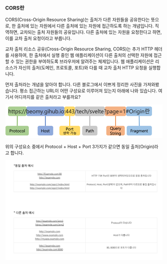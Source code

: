 ### CORS란

CORS(Cross-Origin Resource Sharing)는 출처가 다른 자원들을 공유한다는 뜻으로, 한 출처에 있는 자원에서 다른 출처에 있는 자원에 접근하도록 하는 개념입니다. 직역하면, 교차되는 출처 자원들의 공유입니다. 다른 출처에 있는 자원을 요청한다고 하면, 이를 교차 출처 요청이라고 부릅니다.

교차 출처 리소스 공유(Cross-Origin Resource Sharing, CORS)는 추가 HTTP 헤더를 사용하여, 한 출처에서 실행 중인 웹 애플리케이션이 다른 출처의 선택한 자원에 접근할 수 있는 권한을 부여하도록 브라우저에 알려주는 체제입니다. 웹 애플리케이션은 리소스가 자신의 출처(도메인, 프로토콜, 포트)와 다를 때 교차 출처 HTTP 요청을 실행합니다.

먼저 출처라는 개념을 알아야 합니다. 다른 블로그에서 이쁘게 정리한 사진을 가져와봤습니다. 평소 접근하는 URL이 어떤 구성요로 이루어져 있는지 아래에 나와 있습니다. 여기서 어디까지를 같은 출처라고 부를까요?

![Alt text](../imgs/corsimg.png)

위의 구성요소 중에서 Protocol + Host + Port 3가지가 같으면 동일 출처(Origin)라고 합니다.

![](../Imgs/corsimg2.png)
